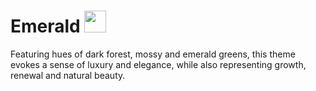 # Emerald <img src="https://github.com/salmanjt/emerald/blob/main/files/emerald.gif" width="35" height="35"/>

Featuring hues of dark forest, mossy and emerald greens, this theme evokes a sense of luxury and elegance, while also representing growth, renewal and natural beauty.
